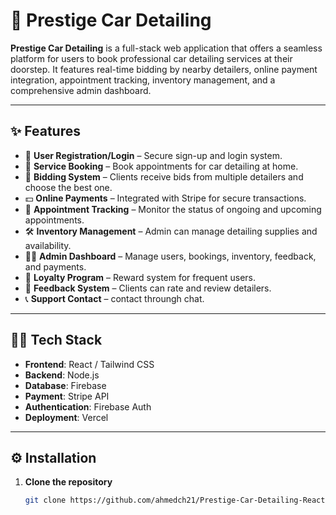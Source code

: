 

# 🚗 Prestige Car Detailing

**Prestige Car Detailing** is a full-stack web application that offers a seamless platform for users to book professional car detailing services at their doorstep. It features real-time bidding by nearby detailers, online payment integration, appointment tracking, inventory management, and a comprehensive admin dashboard.

---

## ✨ Features

- 🔐 **User Registration/Login** – Secure sign-up and login system.
- 📅 **Service Booking** – Book appointments for car detailing at home.
- 💬 **Bidding System** – Clients receive bids from multiple detailers and choose the best one.
- 💵 **Online Payments** – Integrated with Stripe for secure transactions.
- 📍 **Appointment Tracking** – Monitor the status of ongoing and upcoming appointments.
- 🛠 **Inventory Management** – Admin can manage detailing supplies and availability.
- 🧑‍💼 **Admin Dashboard** – Manage users, bookings, inventory, feedback, and payments.
- 🎁 **Loyalty Program** – Reward system for frequent users.
- 🧾 **Feedback System** – Clients can rate and review detailers.
- 📞 **Support Contact** – contact throungh chat.

---

## 🧑‍💻 Tech Stack

- **Frontend**: React /  Tailwind CSS 
- **Backend**: Node.js 
- **Database**: Firebase
- **Payment**: Stripe API
- **Authentication**: Firebase Auth 
- **Deployment**: Vercel 

---

## ⚙️ Installation

1. **Clone the repository**
   ```bash
   git clone https://github.com/ahmedch21/Prestige-Car-Detailing-React-Application-.git
